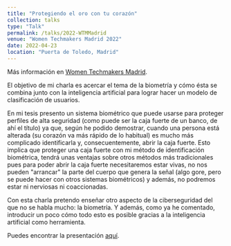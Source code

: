```yaml
---
title: "Protegiendo el oro con tu corazón"
collection: talks
type: "Talk"
permalink: /talks/2022-WTMMadrid
venue: "Women Techmakers Madrid 2022"
date: 2022-04-23
location: "Puerta de Toledo, Madrid"
---
```

Más información en [Women Techmakers Madrid](http://wtmgdgmadrid.github.io/#program).

El objetivo de mi charla es acercar el tema de la biometría y cómo ésta se combina junto con la inteligencia artificial para lograr hacer un modelo de clasificación de usuarios.

En mi tesis presento un sistema biométrico que puede usarse para proteger perfiles de alta seguridad (como puede ser la caja fuerte de un banco, de ahí el título) ya que, según he podido demostrar, cuando una persona está alterada (su corazón va más rápido de lo habitual) es mucho más complicado identificarla y, consecuentemente, abrir la caja fuerte. Esto implica que proteger una caja fuerte con mi método de identificación biométrica, tendrá unas ventajas sobre otros métodos más tradicionales pues para poder abrir la caja fuerte necesitaremos estar vivas, no nos pueden "arrancar" la parte del cuerpo que genera la señal (algo gore, pero se puede hacer con otros sistemas biométricos) y además, no podremos estar ni nerviosas ni coaccionadas.

Con esta charla pretendo enseñar otro aspecto de la ciberseguridad del que no se habla mucho: la biometría. Y además, como ya he comentado, introducir un poco cómo todo esto es posible gracias a la inteligencia artificial como herramienta.

Puedes encontrar la presentación [aquí](https://cfusterbarcelo.github.io/files/WTMMadrid.pdf).
